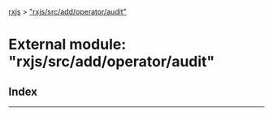 [rxjs](../README.md) > ["rxjs/src/add/operator/audit"](../modules/_rxjs_src_add_operator_audit_.md)

# External module: "rxjs/src/add/operator/audit"

## Index

---

